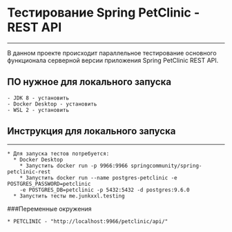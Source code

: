# Тестирование Spring PetClinic - REST API
___
В данном проекте происходит параллельное тестирование основного функционала
серверной версии приложения Spring PetСlinic REST API.

## ПО нужное для локального запуска
````
- JDK 8 - установить
- Docker Desktop - установить
- WSL 2 - установить
````
## Инструкция для локального запуска
___
````
* Для запуска тестов потребуется:
  * Docker Desktop
    * Запустить docker run -p 9966:9966 springcommunity/spring-petclinic-rest
    * Запустить docker run --name postgres-petclinic -e POSTGRES_PASSWORD=petclinic 
    -e POSTGRES_DB=petclinic -p 5432:5432 -d postgres:9.6.0
  * Запустить тесты me.junkxxl.testing  
````
###Переменные окружения
````
* PETCLINIC - "http://localhost:9966/petclinic/api/"
````
